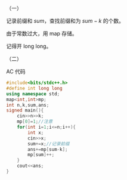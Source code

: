 （一）

记录前缀和 $sum$，查找前缀和为 $sum-k$ 的个数。

由于常数过大，用 map 存储。

记得开 long long。


（二）

AC 代码

```cpp
#include<bits/stdc++.h>
#define int long long
using namespace std;
map<int,int>mp;
int n,k,sum,ans;
signed main(){
	cin>>n>>k;
	mp[0]=1;//注意
	for(int i=1;i<=n;i++){
		int x;
		cin>>x;
		sum+=x;//记录前缀
		ans+=mp[sum-k];
		mp[sum]++;
	}
	cout<<ans;
}
```